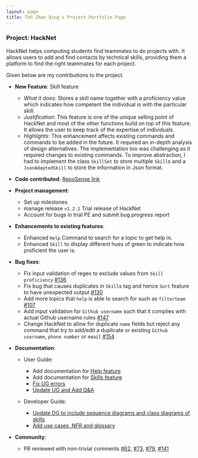 ```yaml
---
layout: page
title: Toh Zhan Qing's Project Portfolio Page
---
```


### Project: HackNet

HackNet helps computing students find teammates to do projects with. It allows users to add and find contacts by technical skills, providing them a platform to find the right teammates for each project.

Given below are my contributions to the project.

* **New Feature**: Skill feature
  * _What it does_: Stores a skill name together with a proficiency value which indicates how competent the individual is with the particular skill.
  * _Justification_: This feature is one of the unique selling point of HackNet and most of the other functions build on top of this feature. It allows the user to keep track of the expertise of individuals.
  * _Highlights_: This enhancement affects existing commands and commands to be added in the future. It required an in-depth analysis of design alternatives. The implementation too was challenging as it required changes to existing commands. To improve abstraction, I had to implement the class `SkillSet` to store multiple `Skill`s and a `JsonAdaptedSkill` to store the information in Json format.

* **Code contributed**: [RepoSense link](https://nus-cs2103-ay2122s2.github.io/tp-dashboard/?search=tzhan98&sort=groupTitle&sortWithin=title&timeframe=commit&mergegroup=&groupSelect=groupByRepos&breakdown=true&checkedFileTypes=docs~functional-code~test-code~other&since=2022-02-18&tabOpen=true&tabType=authorship&tabAuthor=tzhan98&tabRepo=AY2122S2-CS2103T-W13-3%2Ftp%5Bmaster%5D&authorshipIsMergeGroup=false&authorshipFileTypes=&authorshipIsBinaryFileTypeChecked=false)

* **Project management**:
  * Set up milestones
  * manage release `v1.2.1` Trial release of HackNet
  * Account for bugs in trial PE and submit bug progress report

* **Enhancements to existing features**:
  * Enhanced `Help` Command to search for a topic to get help in.
  * Enhanced `Skill` to display different hues of green to indicate how proficient the user is.

* **Bug fixes**:
  * Fix input validation of regex to exclude values from `Skill proficiency` [#136](https://github.com/AY2122S2-CS2103T-W13-3/tp/issues/136)
  * Fix bug that causes duplicates in `Skill`s tag and hence `Sort` feature to have unexpected output [#130](https://github.com/AY2122S2-CS2103T-W13-3/tp/issues/130)
  * Add more topics that `help` is able to search for such as `filterteam` [#107](https://github.com/AY2122S2-CS2103T-W13-3/tp/issues/107)
  * Add input validation for `Github username` such that it complies with actual Github username rules [#147](https://github.com/AY2122S2-CS2103T-W13-3/tp/pull/147)
  * Change HackNet to allow for duplicate `name` fields but reject any command that try to add/edit a duplicate or existing `Github username`, `phone number` or `email` [#154](https://github.com/AY2122S2-CS2103T-W13-3/tp/pull/154)

* **Documentation**:
  * User Guide:
    * Add documentation for [Help feature](https://github.com/AY2122S2-CS2103T-W13-3/tp/blob/master/docs/UserGuide.md#viewing-help-help)
    * Add documentation for [Skills feature](https://github.com/AY2122S2-CS2103T-W13-3/tp/pull/39/files)
    * [Fix UG errors](https://github.com/AY2122S2-CS2103T-W13-3/tp/pull/140)
    * [Update UG and Add Q&A](https://github.com/AY2122S2-CS2103T-W13-3/tp/pull/164)

  * Developer Guide:
    * [Update DG to include sequence diagrams and class diagrams of skills](https://github.com/AY2122S2-CS2103T-W13-3/tp/pull/59)
    * [Add use cases, NFR and glossary](https://github.com/AY2122S2-CS2103T-W13-3/tp/pull/164)


* **Community**:
  * PR reviewed with non-trivial comments [#62](https://github.com/AY2122S2-CS2103T-W13-3/tp/pull/62), [#73](https://github.com/AY2122S2-CS2103T-W13-3/tp/pull/73), [#79](https://github.com/AY2122S2-CS2103T-W13-3/tp/pull/79), [#141](https://github.com/AY2122S2-CS2103T-W13-3/tp/pull/141)
